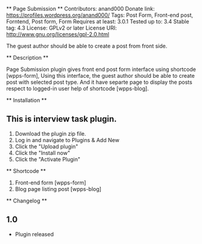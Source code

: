 ** Page Submission **
Contributors: anand000
Donate link: https://profiles.wordpress.org/anand000/
Tags: Post Form, Front-end post, Forntend, Post form, Form
Requires at least: 3.0.1
Tested up to: 3.4
Stable tag: 4.3
License: GPLv2 or later
License URI: http://www.gnu.org/licenses/gpl-2.0.html

The guest author should be able to create a post from front side.

** Description **

Page Submission plugin gives front end post form interface using shortcode [wpps-form], Using this interface, the guest author should be able to create post with selected post type. And it have separte page to display the posts respect to logged-in user help of shortcode [wpps-blog].

** Installation **

## This is interview task plugin.

1. Download the plugin zip file.
2. Log in and navigate to Plugins & Add New
3. Click the "Upload plugin"
4. Click the "Install now"
5. Click the "Activate Plugin"

** Shortcode **

1. Front-end form [wpps-form]
2. Blog page listing post [wpps-blog]

** Changelog **

## 1.0
* Plugin released